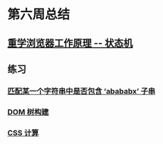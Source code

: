 # 第六周总结

## [重学浏览器工作原理 -- 状态机](https://mubu.com/doc/zK38cGtTQy)

## 练习

### [匹配某一个字符串中是否包含 ‘abababx’ 子串](https://github.com/lxw-peter/Frontend-01-Template/blob/master/week06/状态机/match-3-2.js)

### [DOM 树构建](https://github.com/lxw-peter/Frontend-01-Template/blob/master/week06/parseHTML/parser.js)

### [CSS 计算](https://github.com/lxw-peter/Frontend-01-Template/blob/master/week06/cssComputing/parser.js)
